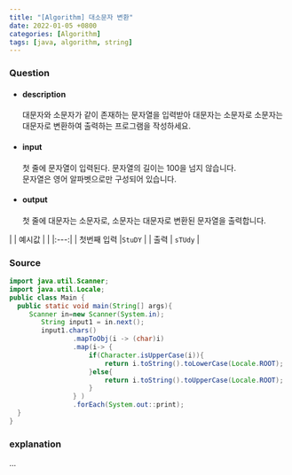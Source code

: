 ```yaml
---
title: "[Algorithm] 대소문자 변환"
date: 2022-01-05 +0800
categories: [Algorithm]
tags: [java, algorithm, string]
---
```



### **Question**

- #### description

    대문자와 소문자가 같이 존재하는 문자열을 입력받아 대문자는 소문자로 소문자는 대문자로 변환하여 출력하는 프로그램을 작성하세요.

- #### input
    첫 줄에 문자열이 입력된다. 문자열의 길이는 100을 넘지 않습니다.<br>
    문자열은 영어 알파벳으로만 구성되어 있습니다.

- #### output
    첫 줄에 대문자는 소문자로, 소문자는 대문자로 변환된 문자열을 출력합니다.


| | 예시값 |
| |:---:|
| 첫번째 입력 |`StuDY` |
| 출력 |    `sTUdy` |


### **Source**

```java
import java.util.Scanner;
import java.util.Locale;
public class Main {
  public static void main(String[] args){
     Scanner in=new Scanner(System.in);
        String input1 = in.next();
        input1.chars()
                .mapToObj(i -> (char)i)
                .map(i-> {
                    if(Character.isUpperCase(i)){
                        return i.toString().toLowerCase(Locale.ROOT);
                    }else{
                        return i.toString().toUpperCase(Locale.ROOT);
                    }
                } )
                .forEach(System.out::print);
  }
}
```

### **explanation**
...